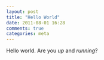 ```yaml
---
layout: post
title: "Hello World"
date: 2011-08-01 16:28
comments: true
categories: meta
---
```

Hello world. Are you *up* and _running_?
